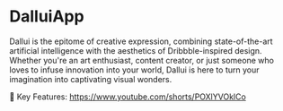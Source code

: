 # DalluiApp
Dallui is the epitome of creative expression, combining state-of-the-art artificial intelligence with the aesthetics of Dribbble-inspired design. Whether you're an art enthusiast, content creator, or just someone who loves to infuse innovation into your world, Dallui is here to turn your imagination into captivating visual wonders.

🌟 Key Features:
https://www.youtube.com/shorts/POXlYVOklCo
